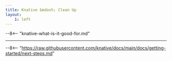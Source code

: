 ```yaml
---
title: Knative &mdash; Clean Up
layout:
    1: left
---
```


--8<-- "knative-what-is-it-good-for.md"

---

--8<-- "https://raw.githubusercontent.com/knative/docs/main/docs/getting-started/next-steps.md"
